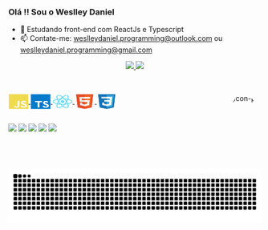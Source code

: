 ### Olá !! Sou o Weslley Daniel

- 🌱 Estudando front-end com ReactJs e Typescript
- 📫 Contate-me: weslleydaniel.programming@outlook.com ou weslleydaniel.programming@gmail.com

<div align="center">
  <a href="https://github.com/wdmega">
   <div display="inline">
    <img height="160em" src="https://github-readme-stats.vercel.app/api?username=wdmega&show_icons=true&theme=dracula&include_all_commits=true&count_private=true"/>
    <img height="160em" src="https://github-readme-stats.vercel.app/api/top-langs/?username=wdmega&layout=compact&langs_count=7&theme=dracula"/>
   </div>
</div>


##  

<div style="display: inline_block"><br>
  <img align="center" alt="icon-Js" height="30" width="40" src="https://raw.githubusercontent.com/devicons/devicon/master/icons/javascript/javascript-plain.svg">
  <img align="center" alt="icon-Ts" height="30" width="40" src="https://raw.githubusercontent.com/devicons/devicon/master/icons/typescript/typescript-plain.svg">
  <img align="center" alt="icon-React" height="30" width="40" src="https://raw.githubusercontent.com/devicons/devicon/master/icons/react/react-original.svg">
  <img align="center" alt="icon-HTML" height="30" width="40" src="https://raw.githubusercontent.com/devicons/devicon/master/icons/html5/html5-original.svg">
  <img align="center" alt="icon-CSS" height="30" width="40" src="https://raw.githubusercontent.com/devicons/devicon/master/icons/css3/css3-original.svg">
  <img align="right" alt="icon-pic" height="150" style="border-radius:50%;" src="https://instagram.fcau17-1.fna.fbcdn.net/v/t51.2885-19/s150x150/249315511_1249042775595027_4638967487152763582_n.jpg?_nc_ht=instagram.fcau17-1.fna.fbcdn.net&_nc_ohc=oB_54GWKgjgAX-Rz-Uw&edm=ALbqBD0BAAAA&ccb=7-4&oh=53e9ec6ae1bf4b919a3da1fe977f8c1c&oe=6187E5E1&_nc_sid=9a90d6">
</div>

##
  
<div> 
  <a href="https://instagram.com/wdmegaa" target="_blank"><img src="https://img.shields.io/badge/-Instagram-%23E4405F?style=for-the-badge&logo=instagram&logoColor=white" target="_blank"></a>
 	<a href="https://www.twitter.com/wdweslleydaniel" target="_blank"><img src="https://img.shields.io/badge/Twitter-1DA1F2?style=for-the-badge&logo=twitter&logoColor=white" target="_blank"></a>
  <a href ="mailto:weslleydaniel.programming@gmail.com"><img src="https://img.shields.io/badge/Gmail-D14836?style=for-the-badge&logo=gmail&logoColor=white" target="_blank"></a>
  <a href ="mailto:weslleydaniel.programming@outlook.com"><img src="https://img.shields.io/badge/Microsoft_Outlook-0078D4?style=for-the-badge&logo=microsoft-outlook&logoColor=white" target="_blank"></a>
  <a href="https://www.linkedin.com/in/weslley-lima-5a33b6210/" target="_blank"><img src="https://img.shields.io/badge/-LinkedIn-%230077B5?style=for-the-badge&logo=linkedin&logoColor=white" target="_blank"></a>
  
 ![Snake animation](https://github.com/wdmega/wdmega/blob/output/github-contribution-grid-snake.svg)
  
</div>
  

